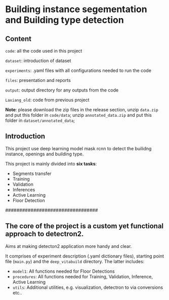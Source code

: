 # Building instance segementation and Building type detection



## Content

`code`: all the code used in this project

`dataset`: introduction of dataset 

`experiments`: .yaml files with all configurations needed to run the code

`files`: presentation and reports

`output`: output directory for any outputs from the code

`Laxiang_old`: code from previous project


**Note**: please download the zip files in the release section, unzip `data.zip` and put this folder in `code/data`; unzip `annotated_data.zip` and put this folder in `dataset/annotated_data`;  


## Introduction

This project use deep learning model mask rcnn to detect the builidng instance, openings and building type.

This project is mainly divided into **six tasks**:

- Segments transfer
- Training
- Validation
- Inferences
- Active Learning
- Floor Detection





#################################

## The core of the project is a custom yet functional approach to detectron2.

Aims at making detecton2 application more handy and clear.

It comprises of experiment description (.yaml dictionary files), starting point file (`main.py`) and the `deep_vitabuild` directory. The latter includes:

- `model1`: All functions needed for Floor Detections
- `procedures`: All functions needed for Training, Validation, Inference, Active Learning
- `utils`: Additional utilities, e.g. visualization, detectron to via conversions etc..



